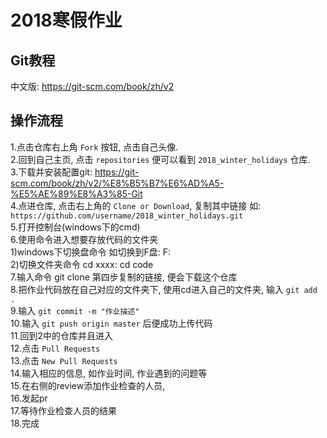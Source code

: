 # 2018寒假作业

## Git教程

中文版: https://git-scm.com/book/zh/v2  

## 操作流程
  
1.点击仓库右上角 `Fork` 按钮, 点击自己头像.  
2.回到自己主页, 点击 `repositories` 便可以看到 `2018_winter_holidays` 仓库.  
3.下载并安装配置git: https://git-scm.com/book/zh/v2/%E8%B5%B7%E6%AD%A5-%E5%AE%89%E8%A3%85-Git  
4.点进仓库, 点击右上角的 `Clone or Download`, 复制其中链接 如: `https://github.com/username/2018_winter_holidays.git`  
5.打开控制台(windows下的cmd)  
6.使用命令进入想要存放代码的文件夹  
    1)windows下切换盘命令 如切换到F盘:  F:  
    2)切换文件夹命令 cd xxxx:  cd code  
7.输入命令 git clone 第四步复制的链接, 便会下载这个仓库  
8.把作业代码放在自己对应的文件夹下, 使用cd进入自己的文件夹, 输入 `git add .`  
9.输入 `git commit -m "作业描述"`  
10.输入 `git push origin master` 后便成功上传代码  
11.回到2中的仓库并且进入  
12.点击 `Pull Requests`  
13.点击 `New Pull Requests`  
14.输入相应的信息, 如作业时间, 作业遇到的问题等  
15.在右侧的review添加作业检查的人员,  
16.发起pr  
17.等待作业检查人员的结果  
18.完成  
  